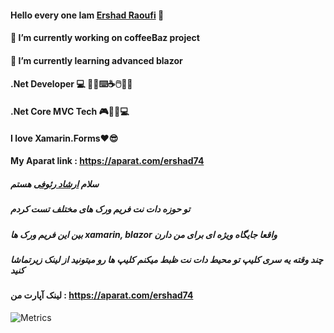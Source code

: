 #### Hello every one Iam <a href="https://ershad95.github.io">Ershad Raoufi</a> 👋
#### 🔭 I’m currently working on coffeeBaz project
#### 🌱 I’m currently learning advanced blazor

#### .Net Developer 💻 👨‍💻⌨️☕🖱️🍩🍫
#### .Net Core MVC Tech 🎮📱🔲💻 
#### I love Xamarin.Forms❤️😎
#### My Aparat link : https://aparat.com/ershad74

##### سلام <a href="https://ershad95.github.io/persian.html">ارشاد رئوفی</a> هستم 
##### تو حوزه دات نت فریم ورک های مختلف تست کردم 

##### بین این فریم ورک ها *xamarin*, *blazor* واقعا جایگاه ویژه ای برای من دارن

##### چند وقته یه سری کلیپ تو محیط دات نت ظبط میکنم کلیپ ها رو میتونید از لینک زیرتماشا کنید
#### لینک آپارت من : https://aparat.com/ershad74




![Metrics](https://metrics.lecoq.io/ershad95?template=classic&languages=1&poopmap=1&achievements=1&projects=1&base=header%2C%20activity%2C%20community%2C%20repositories%2C%20metadata&base.indepth=false&base.hireable=false&base.skip=false&languages=false&languages.limit=8&languages.threshold=0%25&languages.other=false&languages.colors=github&languages.sections=most-used&languages.indepth=false&languages.analysis.timeout=15&languages.analysis.timeout.repositories=7.5&languages.categories=markup%2C%20programming&languages.recent.categories=markup%2C%20programming&languages.recent.load=300&languages.recent.days=14&achievements=false&achievements.threshold=X&achievements.secrets=true&achievements.display=detailed&achievements.limit=0&projects=false&projects.limit=4&projects.descriptions=true&poopmap=false&poopmap.days=7&config.timezone=Asia%2FTehran)
